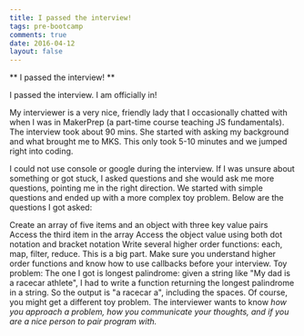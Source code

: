 ```yaml
---
title: I passed the interview!
tags: pre-bootcamp
comments: true
date: 2016-04-12
layout: false
---
```

** I passed the interview! **

I passed the interview. I am officially in!

My interviewer is a very nice, friendly lady that I occasionally chatted with when I was in MakerPrep (a part-time course teaching JS fundamentals). The interview took about 90 mins. She started with asking my background and what brought me to MKS. This only took 5-10 minutes and we jumped right into coding.

I could not use console or google during the interview. If I was unsure about something or got stuck, I asked questions and she would ask me more questions, pointing me in the right direction. We started with simple questions and ended up with a more complex toy problem. Below are the questions I got asked:

Create an array of five items and an object with three key value pairs
Access the third item in the array
Access the object value using both dot notation and bracket notation
Write several higher order functions: each, map, filter, reduce. This is a big part. Make sure you understand higher order functions and know how to use callbacks before your interview.
Toy problem: The one I got is longest palindrome: given a string like "My dad is a racecar athlete", I had to write a function returning the longest palindrome in a string. So the output is "a racecar a", including the spaces. Of course, you might get a different toy problem. The interviewer wants to know _how you approach a problem, how you communicate your thoughts, and if you are a nice person to pair program with._